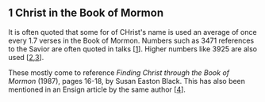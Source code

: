 
## 1 Christ in the Book of Mormon

It is often quoted that some for of CHrist's name is used an average of once every 1.7 verses in the
Book of Mormon. Numbers such as 3471 references to the Savior are often quoted in talks [[1]].
Higher numbers like 3925 are also used [[2],[3]].

These
mostly come to reference *Finding Christ through the Book of Mormon* (1987), pages 16-18, by Susan
Easton Black. This has also been mentioned in an Ensign article by the same author [[4]].

[1]: https://rsc.byu.edu/book-mormon-keystone-scripture/what-book-mormon-tells-us-about-jesus-christ
[2]: https://www.whatdomormonsbelieve.com/09/03/2012/lds-infographic/
[3]: https://news-uk.churchofjesuschrist.org/article/mormonism-101--faq
[4]: https://abn.churchofjesuschrist.org/study/ensign/1978/07/discovery/names-of-christ-in-the-book-of-mormon?lang=eng
